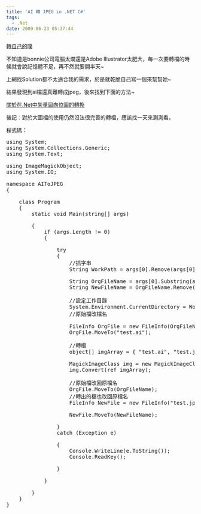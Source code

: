 ```yaml
---
title: 'AI 轉 JPEG in .NET C#'
tags:
  - .Net
date: 2009-06-23 05:37:44
---
```


<script type="text/javascript" src="https://googledrive.com/host/0B6HWfJSgyadTUzBPMzhVbWN0TzQ/scripts/shCore.js">

</script> <script type="text/javascript" src="https://googledrive.com/host/0B6HWfJSgyadTUzBPMzhVbWN0TzQ/scripts/shBrushCSharp.js">

</script> <link href="https://googledrive.com/host/0B6HWfJSgyadTUzBPMzhVbWN0TzQ/styles/shCore.css" type="text/css" rel="stylesheet" /> <link href="https://googledrive.com/host/0B6HWfJSgyadTUzBPMzhVbWN0TzQ/styles/shThemeDefault.css" type="text/css" rel="stylesheet" /> <script type="text/javascript">
		SyntaxHighlighter.config.clipboardSwf = 'https://googledrive.com/host/0B6HWfJSgyadTUzBPMzhVbWN0TzQ/scripts/clipboard.swf';
		SyntaxHighlighter.all();

</script>

[轉自己的噗](http://www.plurk.com/p/13558a)

不知道是bonnie公司電腦太爛還是Adobe Illustrator太肥大，每一次要轉檔的時候就會說記憶體不足，再不然就要開半天~

上網找Solution都不太適合我的需求，於是就乾脆自己寫一個來幫幫她~

結果發現到ai檔還真難轉成jpeg，後來找到下面的方法~

<span style="text-decoration: underline;"><span style="color: #0066cc;">[關於在.Net中矢量圖向位圖的轉換](http://www.lukiya.com/Blogs/2007/07/24/Post-557.html)</span></span>

後記：對於大圖檔的使用仍然沒法很完善的轉檔，應該找一天來測測看。

程式碼：

<pre class="brush: c-sharp;">using System;
using System.Collections.Generic;
using System.Text;

using ImageMagickObject;
using System.IO;

namespace AIToJPEG
{

    class Program
    {
        static void Main(string[] args)

        {
            if (args.Length != 0)
            {

                try
                {
                    //抓字串
                    String WorkPath = args[0].Remove(args[0].LastIndexOf(@"\"));

                    String OrgFileName = args[0].Substring(args[0].LastIndexOf(@"\")+1);
                    String NewFileName = OrgFileName.Remove(OrgFileName.Length - 3) + ".jpg";

                    //設定工作目錄
                    System.Environment.CurrentDirectory = WorkPath;
                    //原始檔改檔名

                    FileInfo OrgFile = new FileInfo(OrgFileName);
                    OrgFile.MoveTo("test.ai");

                    //轉檔
                    object[] imgArray = { "test.ai", "test.jpg" };

                    MagickImageClass img = new MagickImageClass();
                    img.Convert(ref imgArray);

                    //原始檔改回原檔名
                    OrgFile.MoveTo(OrgFileName);
                    //轉出的檔也改回原檔名
                    FileInfo NewFile = new FileInfo("test.jpg");

                    NewFile.MoveTo(NewFileName);

                }
                catch (Exception e)

                {
                    Console.WriteLine(e.ToString());
                    Console.ReadKey();

                }

            }

        }
    }
}
</pre>